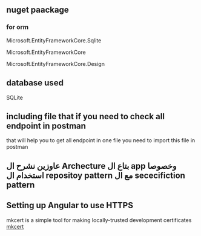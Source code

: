 ## nuget paackage 
### for orm 
Microsoft.EntityFrameworkCore.Sqlite 

Microsoft.EntityFrameworkCore 

Microsoft.EntityFrameworkCore.Design 


##  database used 
SQLite 

## including file that if you need to check all endpoint in postman 
that will help you to get all endpoint in one file you need to import this file in postman 

## عاوزين نشرح ال Archecture بتاع ال app  وخصوصا استخدام ال repositoy pattern مع ال sececifiction pattern 

## Setting up Angular to use HTTPS
mkcert is a simple tool for making locally-trusted development certificates   [mkcert](https://github.com/FiloSottile/mkcert)


